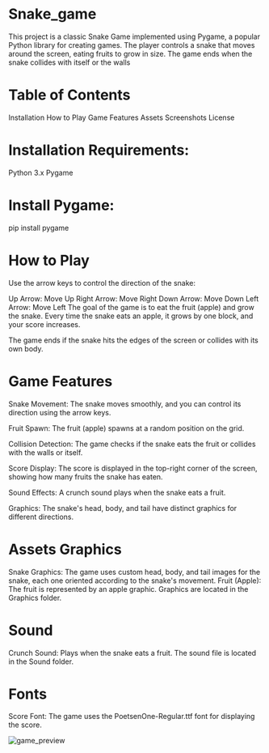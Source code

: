 # Snake_game

This project is a classic Snake Game implemented using Pygame, a popular Python library for creating games. The player controls a snake that moves around the screen, eating fruits to grow in size. The game ends when the snake collides with itself or the walls

# Table of Contents

Installation
How to Play
Game Features
Assets
Screenshots
License

# Installation Requirements: 

Python 3.x
Pygame

# Install Pygame:
pip install pygame

# How to Play

Use the arrow keys to control the direction of the snake:

Up Arrow: Move Up
Right Arrow: Move Right
Down Arrow: Move Down
Left Arrow: Move Left
The goal of the game is to eat the fruit (apple) and grow the snake. Every time the snake eats an apple, it grows by one block, and your score increases.

The game ends if the snake hits the edges of the screen or collides with its own body.


# Game Features

Snake Movement: The snake moves smoothly, and you can control its direction using the arrow keys.

Fruit Spawn: The fruit (apple) spawns at a random position on the grid.

Collision Detection: The game checks if the snake eats the fruit or collides with the walls or itself.

Score Display: The score is displayed in the top-right corner of the screen, showing how many fruits the snake has eaten.

Sound Effects: A crunch sound plays when the snake eats a fruit.

Graphics: The snake's head, body, and tail have distinct graphics for different directions.

# Assets Graphics

Snake Graphics: The game uses custom head, body, and tail images for the snake, each one oriented according to the snake's movement.
Fruit (Apple): The fruit is represented by an apple graphic.
Graphics are located in the Graphics folder.

# Sound

Crunch Sound: Plays when the snake eats a fruit. The sound file is located in the Sound folder.

# Fonts

Score Font: The game uses the PoetsenOne-Regular.ttf font for displaying the score.


![game_preview](https://github.com/user-attachments/assets/e0f3f695-e7f0-4428-b498-6e7b9d85f46c)


